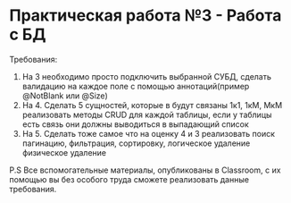 # Практическая работа №3 - Работа с БД

Требования: 
 1) На 3 необходимо просто подключить выбранной СУБД, сделать валидацию на каждое поле с помощью аннотаций(пример @NotBlank или @Size) 
 2) На 4. Сделать 5 сущностей, которые в будут связаны 1к1, 1кМ, МкМ реализовать методы CRUD для каждой таблицы, если у таблицы есть связь они должны выводиться в выпадающий список 
 3) На 5. Сделать тоже самое что на оценку 4 и 3 реализовать поиск пагинацию, фильтрация, сортировку, логическое удаление физическое удаление

P.S Все вспомогательные материалы, опубликованы в Classroom, с их помощью вы без особого труда сможете реализовать данные требования.
